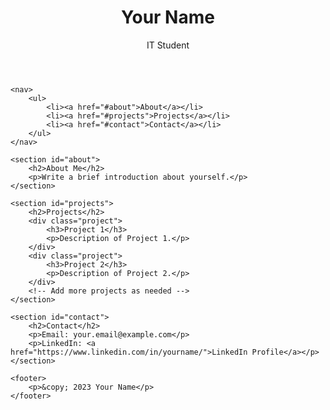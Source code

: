 <!DOCTYPE html>
<html lang="en">
<head>
    <meta charset="UTF-8">
    <meta name="viewport" content="width=device-width, initial-scale=1.0">
    <link rel="stylesheet" href="styles.css">
    <title>Your Name - IT Portfolio</title>
</head>
<body>
    <header>
        <h1>Your Name</h1>
        <p>IT Student</p>
    </header>
    
    <nav>
        <ul>
            <li><a href="#about">About</a></li>
            <li><a href="#projects">Projects</a></li>
            <li><a href="#contact">Contact</a></li>
        </ul>
    </nav>
    
    <section id="about">
        <h2>About Me</h2>
        <p>Write a brief introduction about yourself.</p>
    </section>
    
    <section id="projects">
        <h2>Projects</h2>
        <div class="project">
            <h3>Project 1</h3>
            <p>Description of Project 1.</p>
        </div>
        <div class="project">
            <h3>Project 2</h3>
            <p>Description of Project 2.</p>
        </div>
        <!-- Add more projects as needed -->
    </section>
    
    <section id="contact">
        <h2>Contact</h2>
        <p>Email: your.email@example.com</p>
        <p>LinkedIn: <a href="https://www.linkedin.com/in/yourname/">LinkedIn Profile</a></p>
    </section>
    
    <footer>
        <p>&copy; 2023 Your Name</p>
    </footer>
</body>
</html>
